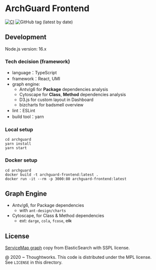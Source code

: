 # ArchGuard Frontend

[![CI](https://github.com/archguard/archguard-frontend/actions/workflows/ci.yml/badge.svg)](https://github.com/archguard/archguard-frontend/actions/workflows/ci.yml)
![GitHub tag (latest by date)](https://img.shields.io/github/v/tag/archguard/archguard-frontend)

## Development

Node.js version: 16.x

### Tech decision (framework)

- language：TypeScript
- framework：React, UMI
- graph engine: 
  - Antv/g6 for **Package** dependencies analysis
  - Cytoscape for **Class**, **Method** dependencies analysis
  - D3.js for custom layout in Dashboard
  - bizcharts for badsmell overview
- lint：ESLint
- build tool：yarn

### Local setup

```
cd archguard
yarn install
yarn start
```

### Docker setup

```
cd archguard
docker build -t archguard-frontend:latest .
docker run -it --rm -p 3000:80 archguard-frontend:latest
```

## Graph Engine

- Antv/g6, for Package dependencies
  - with `ant-design/charts`
- Cytoscape, for Class & Method dependencies 
  - ext: `darge`, `cola`, `fcose`, ~~elk~~


License
---

[ServiceMap graph](archguard/src/pages/servicesMap/graph) copy from ElasticSearch with SSPL license.

@ 2020 ~ Thoughtworks. This code is distributed under the MPL license. See `LICENSE` in this directory.

